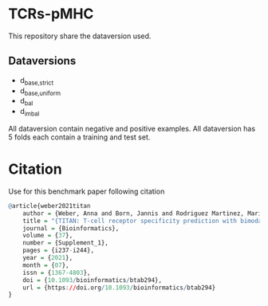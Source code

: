 # TCRs-pMHC

This repository share the dataversion used.

## Dataversions

* d<sub>base,strict</sub>
* d<sub>base,uniform</sub>
* d<sub>bal</sub>
* d<sub>imbal</sub>

All dataversion contain negative and positive examples. All dataversion has 5 folds each contain a training and test set.


# Citation
Use for this benchmark paper following citation
```r
@article{weber2021titan
    author = {Weber, Anna and Born, Jannis and Rodriguez Martinez, Maria},
    title = "{TITAN: T-cell receptor specificity prediction with bimodal attention networks}",
    journal = {Bioinformatics},
    volume = {37},
    number = {Supplement_1},
    pages = {i237-i244},
    year = {2021},
    month = {07},
    issn = {1367-4803},
    doi = {10.1093/bioinformatics/btab294},
    url = {https://doi.org/10.1093/bioinformatics/btab294}
}
```
